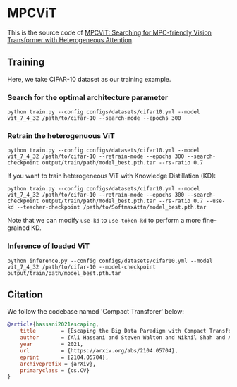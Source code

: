 # MPCViT
This is the source code of [MPCViT: Searching for MPC-friendly Vision Transformer with Heterogeneous Attention](https://arxiv.org/pdf/2211.13955.pdf).

## Training
Here, we take CIFAR-10 dataset as our training example.
### Search for the optimal architecture parameter
```shell
python train.py --config configs/datasets/cifar10.yml --model vit_7_4_32 /path/to/cifar-10 --search-mode --epochs 300
```

### Retrain the heterogenuous ViT 
```shell
python train.py --config configs/datasets/cifar10.yml --model vit_7_4_32 /path/to/cifar-10 --retrain-mode --epochs 300 --search-checkpoint output/train/path/model_best.pth.tar --rs-ratio 0.7
```
If you want to train heterogeneous ViT with Knowledge Distillation (KD):
```shell
python train.py --config configs/datasets/cifar10.yml --model vit_7_4_32 /path/to/cifar-10 --retrain-mode --epochs 300 --search-checkpoint output/train/path/model_best.pth.tar --rs-ratio 0.7 --use-kd --teacher-checkpoint /path/to/SoftmaxAttn/model_best.pth.tar
```
Note that we can modify `use-kd` to `use-token-kd` to perform a more fine-grained KD.

### Inference of loaded ViT
```shell
python inference.py --config configs/datasets/cifar10.yml --model vit_7_4_32 /path/to/cifar-10 --model-checkpoint output/train/path/model_best.pth.tar
```

## Citation
We follow the codebase named 'Compact Transforer' below:
```bibtex
@article{hassani2021escaping,
	title        = {Escaping the Big Data Paradigm with Compact Transformers},
	author       = {Ali Hassani and Steven Walton and Nikhil Shah and Abulikemu Abuduweili and Jiachen Li and Humphrey Shi},
	year         = 2021,
	url          = {https://arxiv.org/abs/2104.05704},
	eprint       = {2104.05704},
	archiveprefix = {arXiv},
	primaryclass = {cs.CV}
}
```